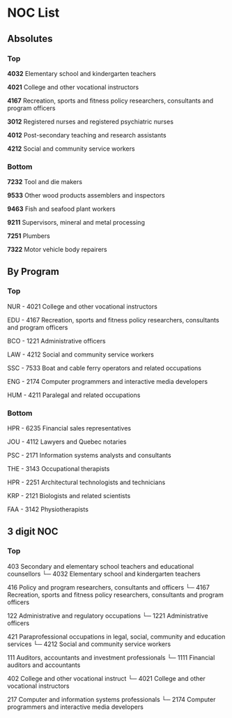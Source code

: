 # NOC List

## Absolutes

### Top

**4032** Elementary school and kindergarten teachers

**4021** College and other vocational instructors

**4167** Recreation, sports and fitness policy researchers, consultants and program officers

**3012** Registered nurses and registered psychiatric nurses

**4012** Post-secondary teaching and research assistants

**4212** Social and community service workers


### Bottom

**7232** Tool and die makers

**9533** Other wood products assemblers and inspectors

**9463** Fish and seafood plant workers

**9211** Supervisors, mineral and metal processing

**7251** Plumbers

**7322** Motor vehicle body repairers


## By Program

### Top

NUR - 4021 College and other vocational instructors

EDU - 4167 Recreation, sports and fitness policy researchers, consultants and program officers

BCO - 1221 Administrative officers

LAW - 4212 Social and community service workers

SSC - 7533 Boat and cable ferry operators and related occupations

ENG - 2174 Computer programmers and interactive media developers

HUM - 4211 Paralegal and related occupations


### Bottom

HPR - 6235 Financial sales representatives

JOU - 4112 Lawyers and Quebec notaries

PSC - 2171 Information systems analysts and consultants

THE - 3143 Occupational therapists

HPR - 2251 Architectural technologists and technicians

KRP - 2121 Biologists and related scientists

FAA - 3142 Physiotherapists


## 3 digit NOC

### Top

403 Secondary and elementary school teachers and educational counsellors
 └─ 4032 Elementary school and kindergarten teachers

416 Policy and program researchers, consultants and officers
 └─ 4167 Recreation, sports and fitness policy researchers, consultants and program officers

122 Administrative and regulatory occupations
 └─ 1221 Administrative officers

421 Paraprofessional occupations in legal, social, community and education services
 └─ 4212 Social and community service workers

111 Auditors, accountants and investment professionals
 └─ 1111 Financial auditors and accountants

402 College and other vocational instruct
 └─ 4021 College and other vocational instructors

217 Computer and information systems professionals
 └─ 2174 Computer programmers and interactive media developers
